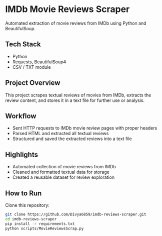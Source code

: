 # IMDb Movie Reviews Scraper

Automated extraction of movie reviews from IMDb using Python and BeautifulSoup.

## Tech Stack
- Python
- Requests, BeautifulSoup4
- CSV / TXT module

## Project Overview
This project scrapes textual reviews of movies from IMDb, extracts the review content, and stores it in a text file for further use or analysis.

## Workflow
- Sent HTTP requests to IMDb movie review pages with proper headers
- Parsed HTML and extracted all textual reviews
- Structured and saved the extracted reviews into a text file

## Highlights
- Automated collection of movie reviews from IMDb
- Cleaned and formatted textual data for storage
- Created a reusable dataset for review exploration

## How to Run
Clone this repository:

```bash
git clone https://github.com/Divya6859/imdb-reviews-scraper.git
cd imdb-reviews-scraper
pip install -r requirements.txt
python scripts/MovieReviewsScrap.py
```


